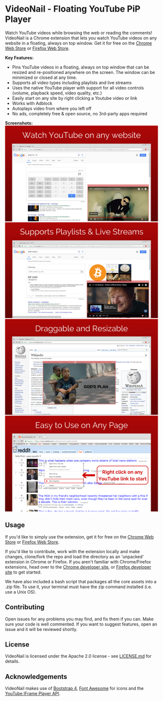 # VideoNail - Floating YouTube PiP Player
Watch YouTube videos while browsing the web or reading the comments! VideoNail is a Chrome extension that lets you watch YouTube videos on any website in a floating, always on top window. Get it for free on the [Chrome Web Store](https://chrome.google.com/webstore/detail/videonail/nbpbjchgemnjhcpomnbjkkcfloafbema) or [Firefox Web Store](https://addons.mozilla.org/en-US/firefox/addon/videonail-floating-youtube/).

**Key Features:**
* Pins YouTube videos in a floating, always on top window that can be resized and re-positioned anywhere on the screen. The window can be minimized or closed at any time.
* Supports all video types including playlists and live streams
* Uses the native YouTube player with support for all video controls (volume, playback speed, video quality, etc.)
* Easily start on any site by right clicking a Youtube video or link
* Works with Adblock
* Autoplays video from where you left off
* No ads, completely free & open source, no 3rd-party apps required

**Screenshots:**
![screenshot 1](assets/screenshot1.png)
![screenshot 2](assets/screenshot2.png)
![screenshot 3](assets/screenshot3.png)
![screenshot 4](assets/screenshot4.png)

## Usage
If you'd like to simply use the extension, get it for free on the [Chrome Web Store](https://chrome.google.com/webstore/detail/videonail/nbpbjchgemnjhcpomnbjkkcfloafbema) or [Firefox Web Store](https://addons.mozilla.org/en-US/firefox/addon/videonail-floating-youtube/).

If you'd like to contribute, work with the extension locally and make changes, clone/fork the repo and load the directory as an 'unpacked' extension in Chrome or Firefox. If you aren't familiar with Chrome/Firefox extensions, head over to the [Chrome developer site](https://developer.chrome.com/extensions/getstarted), or [Firefox developer site](https://developer.mozilla.org/en-US/Add-ons/WebExtensions/Your_first_WebExtension) to get started.

We have also included a bash script that packages all the core assets into a .zip file. To use it, your terminal must have the zip command installed (i.e. use a Unix OS).

## Contributing
Open issues for any problems you may find, and fix them if you can. Make sure your code is well commented. If you want to suggest features, open an issue and it will be reviewed shortly.

## License
VideoNail is licensed under the Apache 2.0 license - see [LICENSE.md](LICENSE.md) for details.

## Acknowledgements
VideoNail makes use of [Bootstrap 4](https://getbootstrap.com/), [Font Awesome](https://fontawesome.com/) for icons and the [YouTube IFrame Player API](https://developers.google.com/youtube/iframe_api_reference).
